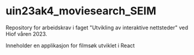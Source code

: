 # uin23ak4_moviesearch_SEIM

Repository for arbeidskrav i faget "Utvikling av interaktive nettsteder" ved Hiof våren 2023.

Inneholder en applikasjon for filmsøk utviklet i React
